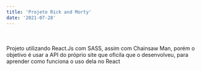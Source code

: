 ```yaml
---
title: 'Projeto Rick and Morty'
date: '2021-07-28'
---
```

<br></br>
Projeto utilizando React.Js com SASS, assim com Chainsaw Man, porém o objetivo é usar a API do próprio site que oficila que o desenvolveu, para aprender como funciona o uso dela no React